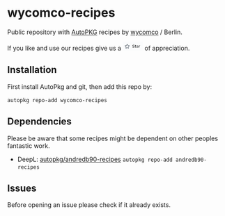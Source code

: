 # wycomco-recipes
Public repository with [AutoPKG](https://github.com/autopkg) recipes by [wycomco](https://wycomco.de) / Berlin.

If you like and use our recipes give us a ![Star](README-images/star.png) of appreciation.

## Installation

First install AutoPkg and git, then add this repo by:
```
autopkg repo-add wycomco-recipes
```
## Dependencies
Please be aware that some recipes might be dependent on other peoples fantastic work.

* DeepL: [autopkg/andredb90-recipes](https://github.com/autopkg/andredb90-recipes) `autopkg repo-add andredb90-recipes`

## Issues
Before opening an issue please check if it already exists.
